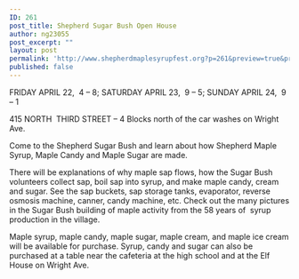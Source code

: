 ```yaml
---
ID: 261
post_title: Shepherd Sugar Bush Open House
author: ng23055
post_excerpt: ""
layout: post
permalink: 'http://www.shepherdmaplesyrupfest.org?p=261&preview=true&preview_id=261'
published: false
---
```

FRIDAY APRIL 22,  4 – 8; SATURDAY APRIL 23,  9 – 5; SUNDAY APRIL 24,  9 – 1

415 NORTH  THIRD STREET – 4 Blocks north of the car washes on Wright Ave.

Come to the Shepherd Sugar Bush and learn about how Shepherd Maple Syrup, Maple Candy and Maple Sugar are made.<!--more-->

There will be explanations of why maple sap flows, how the Sugar Bush volunteers collect sap, boil sap into syrup, and make maple candy, cream and sugar. See the sap buckets, sap storage tanks, evaporator, reverse osmosis machine, canner, candy machine, etc. Check out the many pictures in the Sugar Bush building of maple activity from the 58 years of  syrup production in the village.

<p id="h.gjdgxs">Maple syrup, maple candy, maple sugar, maple cream, and maple ice cream will be available for purchase. Syrup, candy and sugar can also be purchased at a table near the cafeteria at the high school and at the Elf House on Wright Ave.</p>

&nbsp;